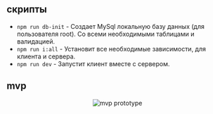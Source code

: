 ## скрипты

- `npm run db-init` - Создает MySql локальную базу данных (для пользователя root). Со всеми необходимыми таблицами и валидацией.
- `npm run i:all` - Установит все необходимые зависимости, для клиента и сервера.
- `npm run dev` - Запустит клиент вместе с сервером.

## mvp

<p align="center">
  <img src="https://EGRrqq.github.io/picx-images-hosting/gifts_assets/MVP-2024-04-29-10.21.25.excalidraw.1vygwcmfcs.webp" alt="mvp prototype">
</p>
